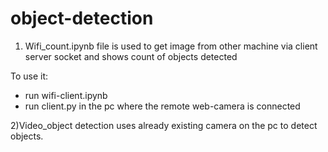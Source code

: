 # object-detection
1) Wifi_count.ipynb file is used to get image from other machine via client server socket and shows count of objects detected

To use it:
- run wifi-client.ipynb 
- run client.py in the pc where the remote web-camera is connected

2)Video_object detection uses already existing camera on the pc to detect objects.
